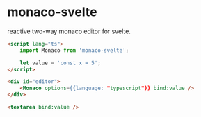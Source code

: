 # monaco-svelte

reactive two-way monaco editor for svelte.

```html
<script lang="ts">
	import Monaco from 'monaco-svelte';

	let value = 'const x = 5';
</script>

<div id="editor">
	<Monaco options={{language: "typescript"}} bind:value />
</div>

<textarea bind:value />
```